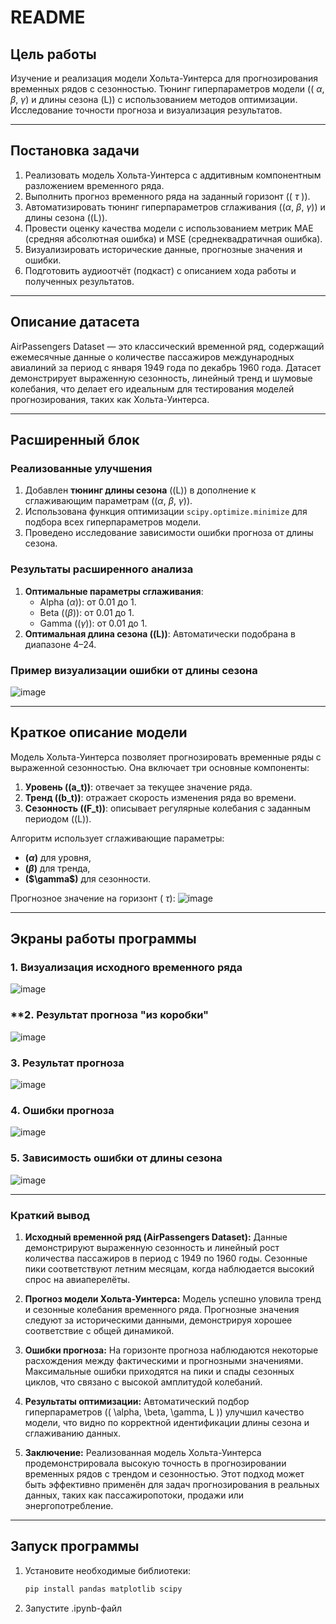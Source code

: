 # **README**

## **Цель работы**
Изучение и реализация модели Хольта-Уинтерса для прогнозирования временных рядов с сезонностью. Тюнинг гиперпараметров модели (\( $\alpha$,  $\beta$, $\gamma$\) и длины сезона \(L\)) с использованием методов оптимизации. Исследование точности прогноза и визуализация результатов.

---

## **Постановка задачи**
1. Реализовать модель Хольта-Уинтерса с аддитивным компонентным разложением временного ряда.
2. Выполнить прогноз временного ряда на заданный горизонт (\(  $\tau$ \)).
3. Автоматизировать тюнинг гиперпараметров сглаживания (\($\alpha$,  $\beta$, $\gamma$\)) и длины сезона (\(L\)).
4. Провести оценку качества модели с использованием метрик MAE (средняя абсолютная ошибка) и MSE (среднеквадратичная ошибка).
5. Визуализировать исторические данные, прогнозные значения и ошибки.
6. Подготовить аудиоотчёт (подкаст) с описанием хода работы и полученных результатов.

---
## **Описание датасета**
AirPassengers Dataset — это классический временной ряд, содержащий ежемесячные данные о количестве пассажиров международных авиалиний за период с января 1949 года по декабрь 1960 года. Датасет демонстрирует выраженную сезонность, линейный тренд и шумовые колебания, что делает его идеальным для тестирования моделей прогнозирования, таких как Хольта-Уинтерса.

---
## **Расширенный блок**
### **Реализованные улучшения**
1. Добавлен **тюнинг длины сезона** (\(L\)) в дополнение к сглаживающим параметрам (\($\alpha$,  $\beta$, $\gamma$\)).
2. Использована функция оптимизации `scipy.optimize.minimize` для подбора всех гиперпараметров модели.
3. Проведено исследование зависимости ошибки прогноза от длины сезона.

### **Результаты расширенного анализа**
1. **Оптимальные параметры сглаживания**: 
   - Alpha ($\alpha$)): от 0.01 до 1.
   - Beta (\($\beta$)): от 0.01 до 1.
   - Gamma (\($\gamma$\)): от 0.01 до 1.
2. **Оптимальная длина сезона (\(L\))**: Автоматически подобрана в диапазоне 4–24.

### **Пример визуализации ошибки от длины сезона**
![image](https://github.com/user-attachments/assets/5be18db8-46ac-467c-bbe7-a34122e018cf)

---

## **Краткое описание модели**
Модель Хольта-Уинтерса позволяет прогнозировать временные ряды с выраженной сезонностью. Она включает три основные компоненты:
1. **Уровень (\(a_t\))**: отвечает за текущее значение ряда.
2. **Тренд (\(b_t\))**: отражает скорость изменения ряда во времени.
3. **Сезонность (\(F_t\))**: описывает регулярные колебания с заданным периодом (\(L\)).

Алгоритм использует сглаживающие параметры:
- **\($\alpha$)** для уровня,
- **\($\beta$)** для тренда,
- **\(\$\gamma$\)** для сезонности.

Прогнозное значение на горизонт \( $\tau$):
![image](https://github.com/user-attachments/assets/bed2ddca-820e-4b05-aaf3-6cea23886fa8)


---

## **Экраны работы программы**

### **1. Визуализация исходного временного ряда**
![image](https://github.com/user-attachments/assets/0a13c822-f9dd-4c57-91ab-c9f5fdaa61a3)

### **2. Результат прогноза "из коробки"
![image](https://github.com/user-attachments/assets/997e39ef-aa93-43bb-b8dc-aa48210a7b22)

### **3. Результат прогноза**
![image](https://github.com/user-attachments/assets/0409a9a1-1a1f-48d9-9024-055bd131b865)


### **4. Ошибки прогноза**
![image](https://github.com/user-attachments/assets/bdc902f0-da37-4ee3-bdce-b3b53f5a4d4b)


### **5. Зависимость ошибки от длины сезона**
![image](https://github.com/user-attachments/assets/c42acda3-b51e-4b39-870d-a75d3027c68a)


---

### Краткий вывод

1. **Исходный временной ряд (AirPassengers Dataset):**
   Данные демонстрируют выраженную сезонность и линейный рост количества пассажиров в период с 1949 по 1960 годы. Сезонные пики соответствуют летним месяцам, когда наблюдается высокий спрос на авиаперелёты.

2. **Прогноз модели Хольта-Уинтерса:**
   Модель успешно уловила тренд и сезонные колебания временного ряда. Прогнозные значения следуют за историческими данными, демонстрируя хорошее соответствие с общей динамикой.

3. **Ошибки прогноза:**
   На горизонте прогноза наблюдаются некоторые расхождения между фактическими и прогнозными значениями. Максимальные ошибки приходятся на пики и спады сезонных циклов, что связано с высокой амплитудой колебаний.

4. **Результаты оптимизации:**
   Автоматический подбор гиперпараметров (\( \alpha, \beta, \gamma, L \)) улучшил качество модели, что видно по корректной идентификации длины сезона и сглаживанию данных.

5. **Заключение:**
   Реализованная модель Хольта-Уинтерса продемонстрировала высокую точность в прогнозировании временных рядов с трендом и сезонностью. Этот подход может быть эффективно применён для задач прогнозирования в реальных данных, таких как пассажиропотоки, продажи или энергопотребление.


---
## **Запуск программы**
1. Установите необходимые библиотеки:
   ```bash
   pip install pandas matplotlib scipy
2. Запустите .ipynb-файл
